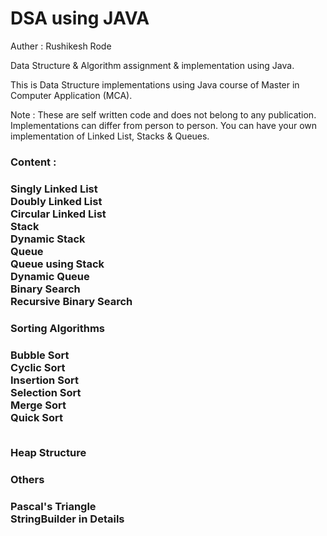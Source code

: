 # DSA using JAVA

Auther : Rushikesh Rode

Data Structure & Algorithm assignment & implementation using Java.

This is Data Structure implementations using Java course of Master in Computer Application (MCA).

Note : These are self written code and does not belong to any publication. Implementations can differ from person to person. You can have your own implementation of Linked List, Stacks & Queues.

<h3>  Content : <h3>

Singly Linked List <br>
Doubly Linked List <br>
Circular Linked List <br>
Stack <br>
Dynamic Stack <br>
Queue <br>
Queue using Stack <br>
Dynamic Queue <br>
Binary Search <br>
Recursive Binary Search <br>

<h3> Sorting Algorithms <h3>
Bubble Sort <br>
Cyclic Sort <br>
Insertion Sort <br>
Selection Sort <br>
Merge Sort <br>
Quick Sort <br><br>

Heap Structure <br>

<h3> Others <h3>
Pascal's Triangle <br>
StringBuilder in Details <br>